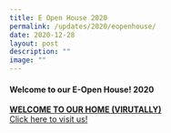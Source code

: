 ```yaml
---
title: E Open House 2020
permalink: /updates/2020/eopenhouse/
date: 2020-12-28
layout: post
description: ""
image: ""
---
```

#### Welcome to our E-Open House! 2020

[**WELCOME TO OUR HOME (VIRUTALLY)**  
Click here to visit us!](/eopenhouse-2020/)